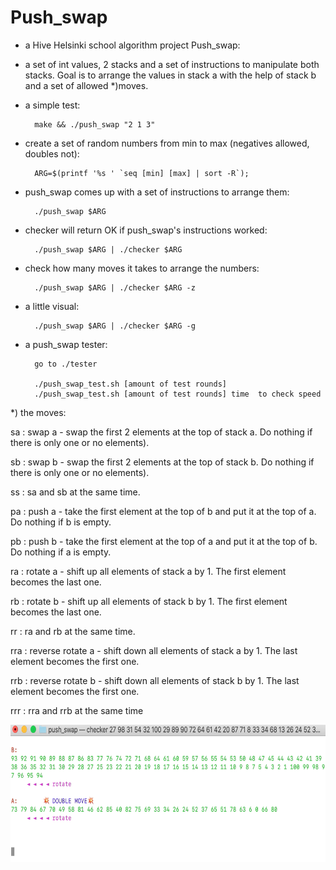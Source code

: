 # Push_swap

- a Hive Helsinki school algorithm project Push_swap:

- a set of int values, 2 stacks and a set of
instructions to manipulate both stacks.
Goal is to arrange the values in stack a with the help of stack b and a set of allowed *)moves.



- a simple test:

		make && ./push_swap "2 1 3" 


- create a set of random numbers from min to max (negatives allowed, doubles not):

		ARG=$(printf '%s ' `seq [min] [max] | sort -R`);

- push_swap comes up with a set of instructions to arrange them:

		./push_swap $ARG

- checker will return OK if push_swap's instructions worked:
	
		./push_swap $ARG | ./checker $ARG

- check how many moves it takes to arrange the numbers:

		./push_swap $ARG | ./checker $ARG -z

- a little visual:

		./push_swap $ARG | ./checker $ARG -g

- a push_swap tester:

		go to ./tester

		./push_swap_test.sh [amount of test rounds]
		./push_swap_test.sh [amount of test rounds] time  to check speed

*) the moves:

sa : swap a - swap the first 2 elements at the top of stack a. Do nothing if there is only one or no elements).

sb : swap b - swap the first 2 elements at the top of stack b. Do nothing if there is only one or no elements).

ss : sa and sb at the same time.

pa : push a - take the first element at the top of b and put it at the top of a. Do nothing if b is empty.

pb : push b - take the first element at the top of a and put it at the top of b. Do nothing if a is empty.

ra : rotate a - shift up all elements of stack a by 1. The first element becomes the last one.

rb : rotate b - shift up all elements of stack b by 1. The first element becomes the last one.

rr : ra and rb at the same time.

rra : reverse rotate a - shift down all elements of stack a by 1. The last element becomes the first one.

rrb : reverse rotate b - shift down all elements of stack b by 1. The last element becomes the first one.

rrr : rra and rrb at the same time

<img align="left" width="620" height="220" SRC="pics/pw_pic_1.png">
